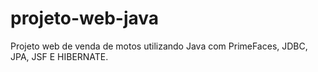 # projeto-web-java

Projeto web de venda de motos utilizando Java com PrimeFaces, JDBC, JPA, JSF E HIBERNATE.
